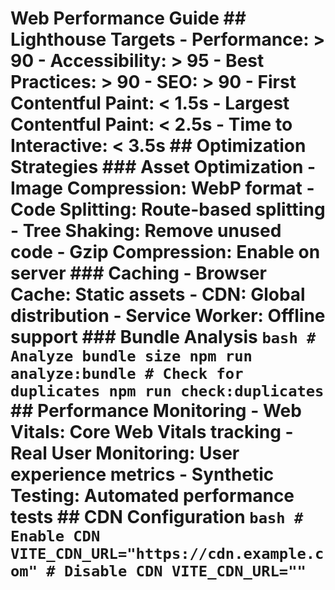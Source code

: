 # Web Performance Guide ## Lighthouse Targets - **Performance**: > 90 - **Accessibility**: > 95 - **Best Practices**: > 90 - **SEO**: > 90 - **First Contentful Paint**: < 1.5s - **Largest Contentful Paint**: < 2.5s - **Time to Interactive**: < 3.5s ## Optimization Strategies ### Asset Optimization - **Image Compression**: WebP format - **Code Splitting**: Route-based splitting - **Tree Shaking**: Remove unused code - **Gzip Compression**: Enable on server ### Caching - **Browser Cache**: Static assets - **CDN**: Global distribution - **Service Worker**: Offline support ### Bundle Analysis ```bash # Analyze bundle size npm run analyze:bundle # Check for duplicates npm run check:duplicates ``` ## Performance Monitoring - **Web Vitals**: Core Web Vitals tracking - **Real User Monitoring**: User experience metrics - **Synthetic Testing**: Automated performance tests ## CDN Configuration ```bash # Enable CDN VITE_CDN_URL="https://cdn.example.com" # Disable CDN VITE_CDN_URL="" ```